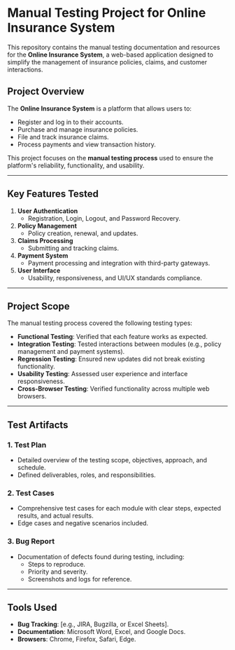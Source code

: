 # Manual Testing Project for Online Insurance System  

This repository contains the manual testing documentation and resources for the **Online Insurance System**, a web-based application designed to simplify the management of insurance policies, claims, and customer interactions.  

## Project Overview  
The **Online Insurance System** is a platform that allows users to:  
- Register and log in to their accounts.  
- Purchase and manage insurance policies.  
- File and track insurance claims.  
- Process payments and view transaction history.  

This project focuses on the **manual testing process** used to ensure the platform's reliability, functionality, and usability.  

---

## Key Features Tested  
1. **User Authentication**  
   - Registration, Login, Logout, and Password Recovery.  
2. **Policy Management**  
   - Policy creation, renewal, and updates.  
3. **Claims Processing**  
   - Submitting and tracking claims.  
4. **Payment System**  
   - Payment processing and integration with third-party gateways.  
5. **User Interface**  
   - Usability, responsiveness, and UI/UX standards compliance.  

---

## Project Scope  
The manual testing process covered the following testing types:  
- **Functional Testing**: Verified that each feature works as expected.  
- **Integration Testing**: Tested interactions between modules (e.g., policy management and payment systems).  
- **Regression Testing**: Ensured new updates did not break existing functionality.  
- **Usability Testing**: Assessed user experience and interface responsiveness.  
- **Cross-Browser Testing**: Verified functionality across multiple web browsers.  

---

## Test Artifacts  

### 1. Test Plan  
- Detailed overview of the testing scope, objectives, approach, and schedule.  
- Defined deliverables, roles, and responsibilities.  

### 2. Test Cases  
- Comprehensive test cases for each module with clear steps, expected results, and actual results.  
- Edge cases and negative scenarios included.  

### 3. Bug Report  
- Documentation of defects found during testing, including:  
  - Steps to reproduce.  
  - Priority and severity.  
  - Screenshots and logs for reference.  

---

## Tools Used  
- **Bug Tracking**: [e.g., JIRA, Bugzilla, or Excel Sheets].  
- **Documentation**: Microsoft Word, Excel, and Google Docs.  
- **Browsers**: Chrome, Firefox, Safari, Edge.  

